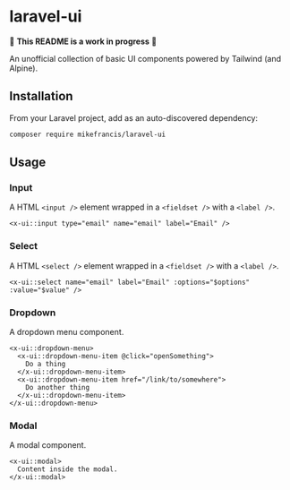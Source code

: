 # laravel-ui

🚧 **This README is a work in progress** 🚧

An unofficial collection of basic UI components powered by Tailwind (and Alpine).

## Installation

From your Laravel project, add as an auto-discovered dependency:

```bash
composer require mikefrancis/laravel-ui
```

## Usage

### Input

A HTML `<input />` element wrapped in a `<fieldset />` with a `<label />`.

```blade
<x-ui::input type="email" name="email" label="Email" />
```

### Select

A HTML `<select />` element wrapped in a `<fieldset />` with a `<label />`.

```blade
<x-ui::select name="email" label="Email" :options="$options" :value="$value" />
```

### Dropdown

A dropdown menu component.

```blade
<x-ui::dropdown-menu>
  <x-ui::dropdown-menu-item @click="openSomething">
    Do a thing
  </x-ui::dropdown-menu-item>
  <x-ui::dropdown-menu-item href="/link/to/somewhere">
    Do another thing
  </x-ui::dropdown-menu-item>
</x-ui::dropdown-menu>
```

### Modal

A modal component.

```blade
<x-ui::modal>
  Content inside the modal.
</x-ui::modal>
```
